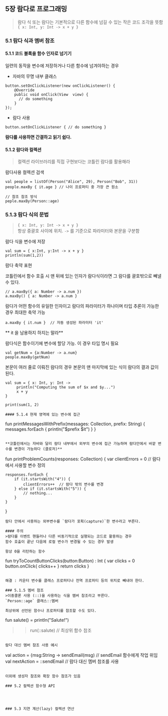 ## 5장 람다로 프로그래밍
>람다 식 또는 람다는 기본적으로 다른 함수에 넘길 수 있는 작은 코드 조각을 뜻함  
`{ x: Int, y: Int -> x + y }`


### 5.1 람다 식과 멤버 참조

#### 5.1.1 코드 블록을 함수 인자로 넘기기

일련의 동작을 변수에 저장하거나 다른 함수에 넘겨야하는 경우

- 자바의 무명 내부 클래스
```
button.setOnClickListener(new onClickListener() {
    @Override
    public void onClick(View  view) {
      // do something
    }
});
```

- 람다 사용
```
button.setOnClickListener { // do something }
```

**람다를 사용하면 간결하고 읽기 쉽다.**

#### 5.1.2 람다와 컬렉션
>컬렉션 라이브러리를 직접 구현보다는 코틀린 람다를 활용해라

람다사용 컬렉션 검색
```
val people = listOf(Person("Alice", 29), Person("Bob", 31))
people.maxBy { it.age } // 나이 프로퍼티 중 가장 큰 원소

// 참조 참조 방식
peple.maxBy(Person::age)
```

### 5.1.3 람다 식의 문법
>`{ x: Int, y: Int -> x + y }`  
항상 중괄호 사이에 위치. `->` 를 기준으로 파라미터와 본문을 구분함

람다 식을 변수에 저장
```
val sum = { x:Int, y:Int -> x + y }
println(sum(1,2))
```

람다 축약 표현

코틀린에서 함수 호출 시 맨 뒤에 있는 인자가 람다식이라면 그 람다를 괄호밖으로 빼낼 수 있다. 

```
// a.maxBy({ a: Number -> a.num }) 
a.maxBy() { a: Number -> a.num }
```

람다가 어떤 함수의 유일한 인자이고 람다의 파라미터가 하나이며 타입 추론이 가능한 경우 최대한 축약 가능
```
a.maxBy { it.num }  // 자동 생성된 파라미터 'it'
```
** it 을 남용하지 하지는 말라**

람다식은 함수이기에 변수에 할당 가능. 이 경우 타입 명시 필요
```
val getNum = {a:Number -> a.num}
people.maxBy(getNum)
```

본문이 여러 줄로 이뤄진 람다의 경우 본문의 맨 마지막에 있는 식이 람다의 결과 값이 된다.
```
val sum = { x: Int, y: Int ->
     println("Computing the sum of $x and $y...")
     x + y
}

print(sum(1, 2)

#### 5.1.4 현재 영역에 있는 변수에 접근

```
fun printMessagesWithPrefix(messages: Collection<String>, prefix: String) {
    messages.forEach {
        println("$prefix $it")
    }
}
```

**코틀린에서는 자바와 달리 람다 내부에서 외부의 변수에 접근 가능하며 람다안에서 바깥 변수를 변경이 가능하다 (클로저)**

```
fun printProblemCounts(responses: Collection<String>) {
    var clientErrors = 0  // 람다에서 사용할 변수 정의
    
    responses.forEach {
        if (it.startsWith("4")) {
            clientErrors++  // 람다 밖의 변수를 변경
        } else if (it.startsWith("5")) {
            // nothing...
        }
    }
}
```
람다 안에서 사용하는 외부변수를 `람다가 포획(capture)`한 변수라고 부른다.

#### 주의
>람다를 이벤트 핸들러나 다른 비동기적으로 실행되는 코드로 활용하는 경우  
함수 호출이 끝난 다음에 로컬 변수가 변경될 수 있는 경우 발생

항상 0을 리턴하는 함수
```
fun tryToCountButtonClicks(button:Button) : Int {
    var clicks = 0
    button.onClick{ clicks++ }
    return clicks
}
```

해결 : 카운터 변수를 클래스 프로퍼티나 전역 프로퍼티 등의 위치로 빼내야 한다.

### 5.1.5 멤버 참조
>이중콜론 사용 (::)을 사용하는 식을 멤버 참조라고 부른다.  
`Person::age` 클래스::멤버

최상위에 선언된 함수나 프로퍼티를 참조할 수도 있다.

```
fun salute() = println("Salute!")
>>run(::salute) // 최상위 함수 참조
```

람다 대신 멤버 참조 사용 예시
```
val action = {msg:String -> sendEmail(msg)   // sendEmail 함수에게 작업 위임
val nextAction = ::sendEmail  // 람다 대신 멤버 참조를 사용
```

이외에 생성자 참조와 확장 함수 참조가 있음

### 5.2 컬렉션 함수형 API




### 5.3 지연 계산(lazy) 컬렉션 연산
